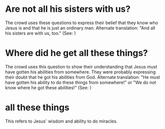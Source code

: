 
# Are not all his sisters with us?
The crowd uses these questions to express their belief that they know who Jesus is and that he is just an ordinary man. Alternate translation: "And all his sisters are with us, too." (See: )

# Where did he get all these things?
The crowd uses this question to show their understanding that Jesus must have gotten his abilities from somewhere. They were probably expressing their doubt that he got his abilities from God. Alternate translation: "He must have gotten his ability to do these things from somewhere!" or "We do not know where he got these abilities!" (See: )

# all these things
This refers to Jesus' wisdom and ability to do miracles.